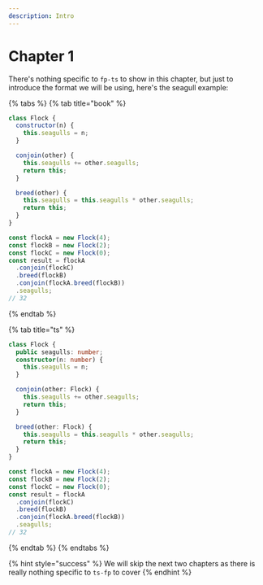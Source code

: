 ```yaml
---
description: Intro
---
```


# Chapter 1

There's nothing specific to `fp-ts` to show in this chapter, but just to introduce the format we will be using, here's the seagull example:

{% tabs %}
{% tab title="book" %}
```javascript
class Flock {
  constructor(n) {
    this.seagulls = n;
  }

  conjoin(other) {
    this.seagulls += other.seagulls;
    return this;
  }

  breed(other) {
    this.seagulls = this.seagulls * other.seagulls;
    return this;
  }
}

const flockA = new Flock(4);
const flockB = new Flock(2);
const flockC = new Flock(0);
const result = flockA
  .conjoin(flockC)
  .breed(flockB)
  .conjoin(flockA.breed(flockB))
  .seagulls;
// 32
```
{% endtab %}

{% tab title="ts" %}
```typescript
class Flock {
  public seagulls: number;
  constructor(n: number) {
    this.seagulls = n;
  }

  conjoin(other: Flock) {
    this.seagulls += other.seagulls;
    return this;
  }

  breed(other: Flock) {
    this.seagulls = this.seagulls * other.seagulls;
    return this;
  }
}

const flockA = new Flock(4);
const flockB = new Flock(2);
const flockC = new Flock(0);
const result = flockA
  .conjoin(flockC)
  .breed(flockB)
  .conjoin(flockA.breed(flockB))
  .seagulls;
// 32
```
{% endtab %}
{% endtabs %}

{% hint style="success" %}
We will skip the next two chapters as there is really nothing specific to `ts-fp` to cover
{% endhint %}

